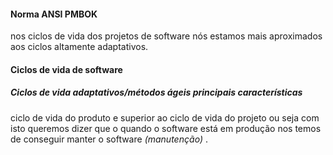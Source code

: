 #### Norma ANSI PMBOK 

nos ciclos de vida dos projetos de software nós estamos mais aproximados aos ciclos altamente adaptativos.

#### Ciclos de vida de software

##### Ciclos de vida adaptativos/métodos ágeis principais características

ciclo de vida do produto e superior ao ciclo de vida do projeto ou seja com isto queremos dizer que o quando o software está em produção nos temos de conseguir manter o software *(manutenção)* .
